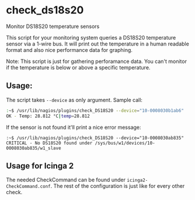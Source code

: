 check_ds18s20
=============

Monitor DS18S20 temperature sensors

This script for your monitoring system queries a DS18S20 temperature sensor via
a 1-wire bus. It will print out the temperature in a human readable format and
also nice performance data for graphing.

Note: This script is just for gathering perforamance data. You can't monitor
if the temperature is below or above a specific temperature.

Usage:
------

The script takes ```--device``` as only argument. Sample call:

```bash
:~$ /usr/lib/nagios/plugins/check_DS18S20 --device="10-0008030b1ab6"
OK - Temp: 28.812 °C|temp=28.812
```

If the sensor is not found it'll print a nice error message:

```
:~$ /usr/lib/nagios/plugins/check_DS18S20 --device="10-0008030ab835"
CRITICAL - No DS18S20 found under /sys/bus/w1/devices/10-0008030ab835/w1_slave
```

Usage for Icinga 2
------------------

The needed CheckCommand can be found under ```icinga2-CheckCommand.conf```. The
rest of the configuration is just like for every other check.

